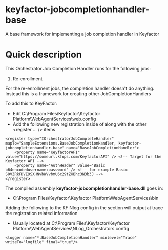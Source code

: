 # keyfactor-jobcompletionhandler-base
A base framework for implementing a job completion handler in Keyfactor

# Quick description
This Orchestrator Job Completion Handler runs for the following jobs:
1. Re-enrollment

For the re-enrollment jobs, the completion handler doesn't do anything. Instead this is a framework for creating other JobCompletionHandlers

To add this to KeyFactor:
- Edit C:\Program Files\Keyfactor\Keyfactor Platform\WebAgentServices\web.config
- Add the following new registration inside of <unity><container> along with the other <register ... /> items
```
<register type="IOrchestratorJobCompleteHandler" mapTo="SampleExtensions.BaseJobCompletionHandler, keyfactor-jobcompletionhandler-base" name="BaseJobCompletionHandler">
    <property name="KeyfactorAPI" value="https://someurl.kfops.com/KeyfactorAPI" /> <!-- Target for the Keyfactor API -->
    <property name="AuthHeader" value="Basic b64encodedusername:password" /> <!-- for example Basic S0VZRkFDVE9SXHNvbWVvbmU6c29tZXBhc3N3b3J -->
</register>
```

The compiled assembly **keyfactor-jobcompletionhandler-base.dll** goes in:
- C:\Program Files\Keyfactor\Keyfactor Platform\WebAgentServices\bin 

Adding the following to the KF Nlog config in the <Rules> section will output at trace the registration related information
- Usually located at C:\Program Files\Keyfactor\Keyfactor Platform\WebAgentServices\NLog_Orchestrators.config
```
<logger name="*.BaseJobCompletionHandler" minlevel="Trace" writeTo="logfile" final="true"/>
```
